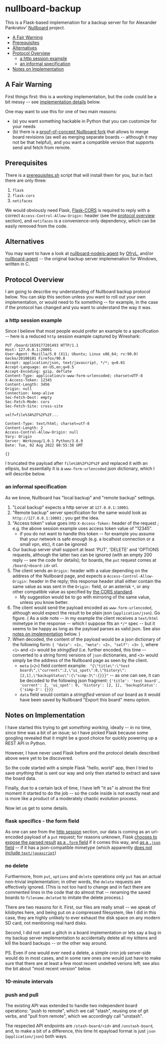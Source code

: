 # nullboard-backup

This is a Flask-based implemenation for a backup server for for Alexander Pankratov' [Nullboard][apankrat-nb] project.

<!-- FILLME: add a TOC here -->

  * [A Fair Warning](#a-fair-warning)
  * [Prerequisites](#prerequisites)
  * [Alternatives](#alternatives)
  * [Protocol Overview](#protocol-overview)
    * [a http session example](#a-http-session-example)
    * [an informal specification](#an-informal-specification)
  * [Notes on Implementation](#notes-on-implementation)

## A Fair Warning

First things first: this is a _working_ implementation, but the code could be a bit messy -- see [implementation details](#implementation-details) below.

One may want to use this for one of two main reasons:
  * (a) you want something hackable in Python that you can customize for your needs
  * (b) there is a [proof-of-concept Nullboard fork][nullboard-poc-dev] that allows to merge board revisions (as well as merging separate boards -- although it may not be that helpful), and you want a compatible version that supports send and fetch from remote.

## Prerequisites

There is a [prerequisites.sh](prerequisites.sh) script that will install them for you, but in fact there are only three:

  1. `flask`
  2. `flask-cors`
  3. `netifaces`

We would obviously need Flask, [Flask-CORS][flask-cors] is required to reply with a correct `Access-Control-Allow-Origin:` header (see the [protocol overview](#protocol-overview) section), and `netifaces` is a convenience-only dependency, which can be easily removed from the code.

## Alternatives

You may want to have a look at [nullboard-nodejs-agent][apankrat-nb-issue-57] by [OfryL][ofryl-nodejs-bk], and/or [nullboard-agent][nullboard-agent] -- the original backup server implemenation for Windows, written in C.


## Protocol Overview

I am going to describe my understanding of Nullboard backup protocol below. You can skip this section unless you want to roll out your own implementation, or would need to fix something -- for example, in the case if the protocol has changed and you want to understand the way it was.

### a http session example

Since I believe that most people would prefer an example to a specification -- here is a reduced `http` session example captured by Wireshark:

```
PUT /board/1659177201493 HTTP/1.1
Host: 127.0.0.1:20001
User-Agent: Mozilla/5.0 (X11; Ubuntu; Linux x86_64; rv:90.0) Gecko/20100101 Firefox/90.0
Accept: application/json, text/javascript, */*; q=0.01
Accept-Language: en-US,en;q=0.5
Accept-Encoding: gzip, deflate
Content-Type: application/x-www-form-urlencoded; charset=UTF-8
X-Access-Token: 12345
Content-Length: 3456
Origin: null
Connection: keep-alive
Sec-Fetch-Dest: empty
Sec-Fetch-Mode: cors
Sec-Fetch-Site: cross-site

self=file%3A%2F%2F%2F...

Content-Type: text/html; charset=utf-8
Content-Length: 2
Access-Control-Allow-Origin: null
Vary: Origin
Server: Werkzeug/1.0.1 Python/3.6.9
Date: Tue, 02 Aug 2022 08:55:38 GMT

{}
```

I truncated the payload after `file%3A%2F%2F%2F` and replaced it with an ellipsis, but essentially it is a `www-form-urlencoded` json dictionary, which I will describe below.

### an informal specification

As we know, Nullboard has "local backup" and "remote backup" settings.

  1. "Local backup" expects a http server at `127.0.0.1:10001`.
  2. "Remote backup" server specification for the same would look as `http://127.0.0.1:10001` ; you get the idea.
  3. "Access token" value goes into `X-Access-Token:` header of the request ; e.g. the above session example uses access token value of "12345".
     * if you do not want to handle this token -- for example you assume that your network is safe enough (e.g. a localhost connection or a small vpn, etc), it can be ignored
  5. Our backup server shall support at least  'PUT', 'DELETE' and 'OPTIONS requests, although the latter two can be ignored (with an empty 200 reply -- see the code for details); for boards, the `put` request comes at `/board/<board-id>` url.
  6. The client sends an `Origin:` header with a value depending on the address of the Nullboard page, and expects a `Access-Control-Allow-Origin:` header in the reply; this response header shall either contain the same value as was sent in the `Origin:` field, or an asterisk `*`, or any other compatible value as specified by [the CORS standard][cors-protocol-spec].
     * My suggestion would be to go with mirroring of the same value, unless you know better.
  7. The client would send the payload encoded as `www-form-urlencoded`, although would expect the result to be plain json (`application/json`). Go figure. ( As a side note -- in my example the client receives a `text/html` mimetype in the response -- which I suppose fits an `*/*` spec -- but it seems to be happy as long as the payload parses as valid json. See also [notes on implementation](#notes-on-implementation) below. )
  8. When decoded, the content of the payload would be a json dictionary of the following form: `{ "data": <1>, "meta": <2>, "self": <3> }`, where `<1>` and `<2>` would be _stringified_ (i.e. further encoded, this time -- converted to a string form) versions of `json` dictionaries, and `<3>` would simply be the address of the Nullboard page as seen by the client.
     * `meta` (`<2>`) field content example: ` "{\"title\":\"test board\",\"current\":2,\"ui_spot\":0,\"history\":[2,1],\"backupStatus\":{\"simp-3\":{}}}"` -- as one can see, it can be decoded to the following json fragment: `{'title': 'test board', 'current': 2, 'ui_spot': 0, 'history': [2, 1], 'backupStatus': {'simp-3': {}}}`
     * `data` field would contain a _stringified_ version of our board as it would have been saved by Nullboard "Export this board" menu option.


## Notes on Implementation

I have started this trying to get _something working_, ideally -- in no time, since time was a bit of an issue; so I have picked Flask because some googling revealed that it might be a good choice for quickly powering up a REST API in Python. 

However, I have never used Flask before and the protocol details described above were yet to be discovered.

So the code started with a simple Flask "hello, world" app, then I tried to save _anything_ that is sent our way and only then started to extract and save the board data.

Finally, due to a certain lack of time, I have left "it as" is almost the first moment it started to do the job -- so the code inside is not exactly neat and is more like a product of a moderately chaotic evolution process.

Now let us get to some details.

### flask specifics - the form field

As one can see from the [http session](#a-http-session-example) section, our data is coming as an url-encoded payload of a `put` request; for reasons unknown, Flask [chooses to expose the parsed result][on-flask-data-fields] [as a `.form` field][flask-form-field] if it comes this way, and [as a `.json` field][flask-json-field] -- if it has a json-compatible mimetype (which apparently [does not include `text/javascript`][flask-is-json-2.2.x])

### no delete

Furthermore, from `put`, `options` and `delete` operations only `put` has an actual non-trivial implementation; in other words, the `delete` requests are effectively ignored. (This is not too hard to change and in fact there are commented lines in the code that do almost that -- renaming the saved boards to `filename.deleted` to imitate the delete process.)

There are two reasons for it. First, our files are really small -- we speak of kilobytes here, and being put on a compressed filesystem, like I did in this case, they are highly unlikely to ever exhaust the disk space on any modern SD card, not mentioning real hard disks.

Second, I did not want a glitch in a board implementation or lets say a bug in my backup server implementation to accidentally delete all my kittens and kill the board backups -- or the other way around.

PS. Even if one would ever need a delete, a simple cron job server-side would do in most cases, and in some rare ones one would just have to make sure that there are at least a few most recent undelted verions left; see also the bit about "most recent version" below.

### 10-minute intervals


### push and pull

The existing API was extended to handle two independent board operations: "push to remote", which we call "stash", reusing one of git verbs, and "pull from remote", which we accordingly call "unstash".

The respected API endpoints are `/stash-board/<id>` and `/unstash-board`, and, to make a bit of a difference, this time ht epayload format is just `json` (`application/json`) both ways.



<!-- 10-minute intervals; versions -->
<!-- security considerations -->




<!------------------------------------------------------------>

[apankrat-nb]: https://github.com/apankrat/nullboard
[apankrat-nb-issue-54]: https://github.com/apankrat/nullboard/issues/54
[apankrat-nb-issue-57]: https://github.com/apankrat/nullboard/issues/57#issuecomment-1125926959
[ofryl-nodejs-bk]: https://github.com/OfryL/nullboard-nodejs-agent
[apankrat-nb-4jag]: https://github.com/apankrat/nullboard/issues/54#issuecomment-1139188206
[nb-poc-commit-f790731c96]: https://github.com/gf-mse/nullboard/commit/f790731c96d77b2183d2a3973ecd8b1ca866c321
[nullboard-poc-dev]: https://github.com/gf-mse/nullboard/tree/dev/
[flask-cors]: https://flask-cors.readthedocs.io/en/3.0.10/
[nullboard-agent]: https://github.com/apankrat/nullboard-agent
[cors-protocol-spec]: https://fetch.spec.whatwg.org/#http-cors-protocol
[on-flask-data-fields]: https://stackoverflow.com/questions/10434599/get-the-data-received-in-a-flask-request
[flask-is-json-2.2.x]: https://flask.palletsprojects.com/en/2.2.x/api/#flask.Request.is_json
[flask-form-field]: https://flask.palletsprojects.com/en/2.2.x/api/#flask.Request.form
[flask-json-field]: https://flask.palletsprojects.com/en/2.2.x/api/#flask.Request.json
